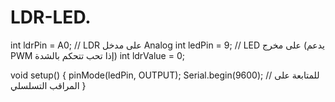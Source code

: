 # LDR-LED.
int ldrPin = A0;   // LDR على مدخل Analog
int ledPin = 9;    // LED على مخرج (يدعم PWM إذا تحب تتحكم بالشدة)
int ldrValue = 0;

void setup() {
  pinMode(ledPin, OUTPUT);
  Serial.begin(9600); // للمتابعة على المراقب التسلسلي
}

